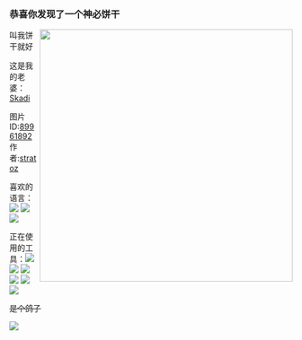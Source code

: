 ### 恭喜你发现了一个神必饼干

<img align="right" height="450" src="https://user-images.githubusercontent.com/7535224/210441359-a3dd7bf8-cc66-4d9f-a06e-a87fd18f76a2.png">

叫我饼干就好

这是我的老婆：[Skadi](https://prts.wiki/w/%E6%96%AF%E5%8D%A1%E8%92%82)

图片ID:[89961892](https://www.pixiv.net/artworks/89961892) 作者:[stratoz](https://www.pixiv.net/users/56573125)

喜欢的语言：[![](https://img.shields.io/badge/.Net-%23239120.svg?&style=flat-square&logo=csharp&logoColor=white)](https://dotnet.microsoft.com/) [![](https://img.shields.io/badge/Go-blue.svg?&style=flat-square&logo=go&logoColor=white)](https://golang.org/) [![](https://img.shields.io/badge/C-black.svg?&style=flat-square&logo=c&logoColor=white)](https://en.wikipedia.org/wiki/C_programming_language)

正在使用的工具：[![](https://img.shields.io/badge/IDE-Visual%20Studio-purple?style=flat-square&logo=visual-studio)](https://visualstudio.microsoft.com/zh-hans/) [![](https://img.shields.io/badge/IDE-Goland-blue?style=flat-square&logo=IntelliJ%20IDEA)](https://www.jetbrains.com/go/) [![](https://img.shields.io/badge/IDE-Rider-black?style=flat-square&logo=IntelliJ%20IDEA)](https://www.jetbrains.com/rider/) [![](https://img.shields.io/badge/Tool-Visual%20Studio%20Code-blue?style=flat-square&logo=visual-studio-code)](https://code.visualstudio.com/) [![](https://img.shields.io/badge/Tool-ReSharper-green?style=flat-square&logo=IntelliJ%20IDEA)](https://www.jetbrains.com/resharper/) [![](https://img.shields.io/badge/-Git-f05032?style=flat-square&logo=git&logoColor=white)](https://git-scm.com/)

~~是个鸽子~~

<picture>
<source 
  srcset="https://github-readme-stats.vercel.app/api?username=Yukari316&show_icons=true&theme=dark"
  media="(prefers-color-scheme: dark)"
/>
<source
  srcset="https://github-readme-stats.vercel.app/api?username=Yukari316&show_icons=true"
  media="(prefers-color-scheme: light), (prefers-color-scheme: no-preference)"
/>
<img src="https://github-readme-stats.vercel.app/api?username=Yukari316&show_icons=true" />
</picture>
